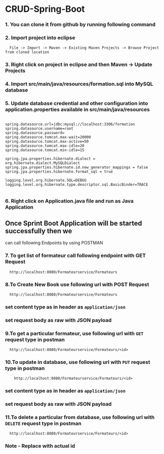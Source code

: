 

# CRUD-Spring-Boot 

### 1. You can clone it from github by running following command
 

### 2. Import project into eclipse
```
  File -> Import -> Maven -> Existing Maven Projects -> Browse Project from cloned location
```
### 3. Right click on project in eclipse and then Maven -> Update Projects 

### 4. Import src/main/java/resources/formation.sql into MySQL database

### 5. Update database credential and other configuration into application.properties available in src/main/java/resources

```

spring.datasource.url=jdbc:mysql://localhost:3306/formation
spring.datasource.username=root
spring.datasource.password=
spring.datasource.tomcat.max-wait=20000
spring.datasource.tomcat.max-active=50
spring.datasource.tomcat.max-idle=20
spring.datasource.tomcat.min-idle=15

spring.jpa.properties.hibernate.dialect = org.hibernate.dialect.MySQLDialect
spring.jpa.properties.hibernate.id.new_generator_mappings = false
spring.jpa.properties.hibernate.format_sql = true

logging.level.org.hibernate.SQL=DEBUG
logging.level.org.hibernate.type.descriptor.sql.BasicBinder=TRACE


```
### 6. Right click on Application.java file and run as Java Application

## Once Sprint Boot Application will be started successfully then we 
can call following Endpoints by using POSTMAN

### 7. To get list of formateur call following endpoint with GET Request
```
  http://localhost:8080/Formateurservice/Formateurs
```
### 8.To Create New Book use following url with POST Request
```
  http://localhost:8080/Formateurservice/Formateurs
```
### set content type as in header as `application/json`
### set request body as raw with JSON payload
 
### 9.To get a particular formateur, use following url with `GET` request type in postman
```
  http://localhost:8080/Formateurservice/Formateurs/<id>
```
### 10.To update   in database, use following url with `PUT` request type in postman
```
	http://localhost:8080/Formateurservice/Formateurs/<id>
```
### set content type as in header as `application/json`
### set request body as raw with JSON payload
 
### 11.To delete a particular   from database, use following url with `DELETE` request type in postman
```
  http://localhost:8080/Formateurservice/Formateurs/<id>
```

### Note - Replace <id> with actual id 
